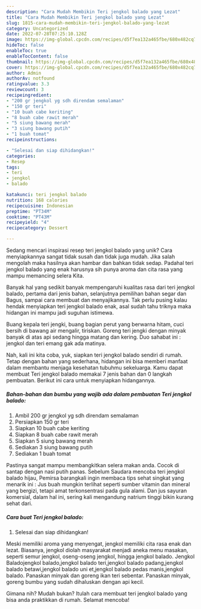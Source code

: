```yaml
---
description: "Cara Mudah Membikin Teri jengkol balado yang Lezat"
title: "Cara Mudah Membikin Teri jengkol balado yang Lezat"
slug: 1815-cara-mudah-membikin-teri-jengkol-balado-yang-lezat
category: Uncategorized
date: 2022-07-28T07:25:10.128Z
image: https://img-global.cpcdn.com/recipes/d5f7ea132a465fbe/680x482cq70/teri-jengkol-balado-foto-resep-utama.jpg
hideToc: false
enableToc: true
enableTocContent: false
thumbnail: https://img-global.cpcdn.com/recipes/d5f7ea132a465fbe/680x482cq70/teri-jengkol-balado-foto-resep-utama.jpg
cover: https://img-global.cpcdn.com/recipes/d5f7ea132a465fbe/680x482cq70/teri-jengkol-balado-foto-resep-utama.jpg
author: Admin
authorAv: notfound
ratingvalue: 3.3
reviewcount: 3
recipeingredient:
- "200 gr jengkol yg sdh direndam semalaman"
- "150 gr teri"
- "10 buah cabe keriting"
- "8 buah cabe rawit merah"
- "5 siung bawang merah"
- "3 siung bawang putih"
- "1 buah tomat"
recipeinstructions:

- "Selesai dan siap dihidangkan!"
categories:
- Resep
tags:
- teri
- jengkol
- balado

katakunci: teri jengkol balado 
nutrition: 168 calories
recipecuisine: Indonesian
preptime: "PT34M"
cooktime: "PT43M"
recipeyield: "4"
recipecategory: Dessert

---
```





Sedang mencari inspirasi resep teri jengkol balado yang unik? Cara menyiapkannya sangat tidak susah dan tidak juga mudah. Jika salah mengolah maka hasilnya akan hambar dan bahkan tidak sedap. Padahal teri jengkol balado yang enak harusnya sih punya aroma dan cita rasa yang mampu memancing selera Kita.





Banyak hal yang sedikit banyak mempengaruhi kualitas rasa dari teri jengkol balado, pertama dari jenis bahan, selanjutnya pemilihan bahan segar dan Bagus, sampai cara membuat dan menyajikannya. Tak perlu pusing kalau hendak menyiapkan teri jengkol balado enak,      asal sudah tahu triknya maka hidangan ini mampu jadi suguhan istimewa.














Buang kepala teri jengki, buang bagian perut yang berwarna hitam, cuci bersih di bawang air mengalir, tiriskan. Goreng teri jengki dengan minyak banyak di atas api sedang hingga matang dan kering. Duo sahabat ini : jengkol dan teri emang gak ada matinya.






Nah, kali ini kita coba, yuk, siapkan teri jengkol balado sendiri di rumah. Tetap dengan bahan yang sederhana, hidangan ini bisa memberi manfaat dalam membantu menjaga kesehatan tubuhmu sekeluarga. Kamu dapat membuat Teri jengkol balado memakai 7 jenis bahan dan 0 langkah pembuatan. Berikut ini cara untuk menyiapkan hidangannya.

<!--inarticleads1-->

##### Bahan-bahan dan bumbu yang wajib ada dalam pembuatan Teri jengkol balado:

1. Ambil 200 gr jengkol yg sdh direndam semalaman
1. Persiapkan 150 gr teri
1. Siapkan 10 buah cabe keriting
1. Siapkan 8 buah cabe rawit merah
1. Siapkan 5 siung bawang merah
1. Sediakan 3 siung bawang putih
1. Sediakan 1 buah tomat


Pastinya sangat mampu membangkitkan selera makan anda. Cocok di santap dengan nasi putih panas. Sebelum Saudara mencoba teri jengkol balado hijau, Pemirsa barangkali ingin membaca tips sehat singkat yang menarik ini : Jus buah mungkin terlihat seperti sumber vitamin dan mineral yang bergizi, tetapi amat terkonsentrasi pada gula alami. Dan jus sayuran komersial, dalam hal ini, sering kali mengandung natrium tinggi bikin kurang sehat dari. 

<!--inarticleads2-->

##### Cara buat Teri jengkol balado:


1. Selesai dan siap dihidangkan!

Meski memiliki aroma yang menyengat, jengkol memiliki cita rasa enak dan lezat. Biasanya, jengkol diolah masyarakat menjadi aneka menu masakan, seperti semur jengkol, oseng-oseng jengkol, hingga jengkol balado. Jengkol Baladojengkol balado,jengkol balado teri,jengkol balado padang,jengkol balado betawi,jengkol balado uni et,jengkol balado pedas manis,jengkol balado. Panaskan minyak dan goreng ikan teri sebentar. Panaskan minyak, goreng bumbu yang sudah dihaluskan dengan api kecil. 

Gimana nih? Mudah bukan? Itulah cara membuat teri jengkol balado yang bisa anda praktikkan di rumah. Selamat mencoba!
